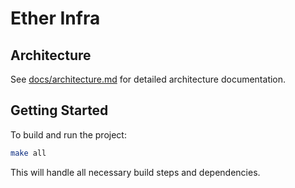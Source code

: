 # Ether Infra

## Architecture

See [docs/architecture.md](docs/architecture.md) for detailed architecture documentation.

## Getting Started

To build and run the project:

```bash
make all
```

This will handle all necessary build steps and dependencies.